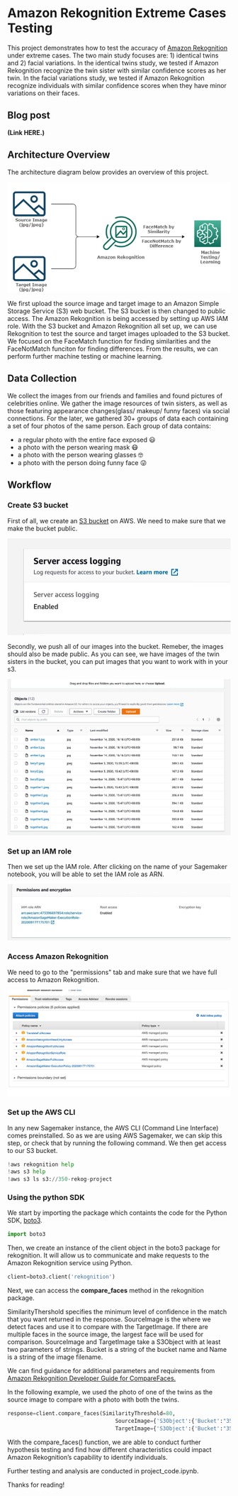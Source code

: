 # Amazon Rekognition Extreme Cases Testing
This project demonstrates how to test the accuracy of [Amazon Rekognition](https://docs.aws.amazon.com/rekognition/index.html) under extreme cases. The two main study focuses are: 1) identical twins and 2) facial variations. In the identical twins study, we tested if Amazon Rekognition recognize the twin sister with similar confidence scores as her twin. In the facial variations study, we tested if Amazon Rekognition recognize individuals with similar confidence scores when they have minor variations on their faces. 

## Blog post

**(Link HERE.)**

## Architecture Overview

The architecture diagram below provides an overview of this project.

![Architecture Diagram](architecture_diagram.png)

We first upload the source image and target image to an Amazon Simple Storage Service (S3) web bucket. The S3 bucket is then changed to public access. The Amazon Rekognition is being accessed by setting up AWS IAM role. With the S3 bucket and Amazon Rekognition all set up, we can use Rekognition to test the source and target images uploaded to the S3 bucket. We focused on the FaceMatch function for finding similarities and the FaceNotMatch funciton for finding differences. From the results, we can perform further machine testing or machine learning.

## Data Collection

We collect the images from our friends and families and found pictures of celebrities online. We gather the image resources of twin sisters, as well as those featuring appearance changes(glass/ makeup/ funny faces) via social connections. For the later, we gathered 30+ groups of data each containing a set of four photos of the same person. Each group of data contains:
- a regular photo with the entire face exposed :smiley:
- a photo with the person wearing mask 😷
- a photo with the person wearing glasses :nerd_face:
- a photo with the person doing funny face :stuck_out_tongue_winking_eye:


## Workflow

### Create S3 bucket

First of all, we create an [S3 bucket](https://docs.aws.amazon.com/AmazonS3/latest/dev/Welcome.html) on AWS. We need to make sure that we make the bucket public. 

![Create S3 bucket and make public](bucket_access.jpeg)

Secondly, we push all of our images into the bucket. Remeber, the images should also be made public. As you can see, we have images of the twin sisters in the bucket, you can put images that you want to work with in your s3. 

![S3 Bucket](S3_bucket.jpeg)

### Set up an IAM role

Then we set up the IAM role. After clicking on the name of your Sagemaker notebook, you will be able to set the IAM role as ARN. 

![AWS IAM role](iam.jpeg)

### Access Amazon Rekognition

We need to go to the "permissions" tab and make sure that we have full access to Amazon Rekognition. 

![Full Access to Amazon Rekognition](full_access.jpeg)
### Set up the AWS CLI

In any new Sagemaker instance, the AWS CLI (Command Line Interface) comes preinstalled. So as we are using AWS Sagemaker, we can skip this step, or check that by running the following command. We then get access to our S3 bucket.

```python
!aws rekognition help
!aws s3 help
!aws s3 ls s3://350-rekog-project
```

### Using the python SDK

We start by importing the package which containts the code for the Python SDK, [boto3](https://aws.amazon.com/sdk-for-python/).

```python
import boto3
```

Then, we create an instance of the client object in the boto3 package for rekognition. It will allow us to communicate and make requests to the Amazon Rekognition service using Python.

```python
client=boto3.client('rekognition')
```
Next, we can access the **compare_faces** method in the rekognition package.

SimilarityThershold specifies the minimum level of confidence in the match that you want returned in the response. SourceImage is the where we detect faces and use it to compare with the TargetImage. If there are multiple faces in the source image, the largest face will be used for comparison. SourceImage and TargetImage take a S3Object with at least two parameters of strings. Bucket is a string of the bucket name and Name is a string of the image filename. 

We can find guidance for additional parameters and requirements from [Amazon Rekognition Developer Guide for CompareFaces.](https://docs.aws.amazon.com/rekognition/latest/dg/API_CompareFaces.html)

In the following example, we used the photo of one of the twins as the source image to compare with a photo with both the twins.

```python
response=client.compare_faces(SimilarityThreshold=80,
                                  SourceImage={'S3Object':{'Bucket':"350-rekog-project",'Name':"beryl1.jpeg"}},
                                  TargetImage={'S3Object':{'Bucket':"350-rekog-project",'Name':"together1.jpeg"}})
```

With the compare_faces() function, we are able to conduct further hypothesis testing and find how different characteristics could impact Amazon Rekognition’s capability to identify individuals.

Further testing and analysis are conducted in project_code.ipynb.

Thanks for reading!
